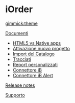 <!--
  -- Name of your wiki
  -- Do NOT remove the leading `#` character.
  -->

# iOrder


<!--
  -- Default theme
  -- (Read: http://dynalon.github.io/mdwiki/#!customizing.md#Theme_chooser)
  -->

[gimmick:theme](spacelab)


<!--
  -- Navigation
  -- (Read: http://dynalon.github.io/mdwiki/#!quickstart.md#Adding_a_navigation)
  -->

[Documenti]()

  * [HTML5 vs Native apps](pages/html5-vs-native.md)
  * [Attivazione nuovo progetto](pages/attivazione-nuovo-progetto.md)
  * [Import del Catalogo](pages/import-catalogo.md)
  * [Tracciati](pages/tracciati.md)
  * [Report personalizzati](pages/report-personalizzati.md)
  * [Connettore iB](pages/connettore-ib.md)
  * [Connettore iB Alert](pages/connettore-ib-alert.md)

[Release notes](pages/relnotes-iorder.md)

<!--
  * [04.06.00 del 10/12/2013](pages/relnotes-iorder_4-6-0.md)
  * [04.05.00 del 10/12/2013](pages/relnotes-iorder_4-5-0.md)
  * [04.04.00](pages/relnotes-iorder_4-4-0.md)
  * [04.03.00](pages/relnotes-iorder_4-3-0.md)
  * [04.02.00](pages/relnotes-iorder_4-2-0.md)
  * [04.01.00](pages/relnotes-iorder_4-1-0.md)
  * [relnotes](pages/sandbox.md)
  * [Old releases](pages/old-releases.md)

-->
[Supporto](http://support.apexnet.it)

<!--

[Work]()

  * [04.06.00](pages/relnotes_04-06-00.md)

-->

<!-- A more complex navigation example: ----------------------------------------

[Menu Item 1]()

  * # SubMenu Heading 1
  * [SubMenu Item 1](pages/subitem1.md)
  * [SubMenu Item 2](pages/subitem2.md)
  - - - -
  * # SubMenu Heading 2
  * [SubMenu Item 3](pages/subitem3.md)
  - - - -
  * # SubMenu Heading 3
  * [SubMenu Item 3](pages/subitem3.md)

[Menu Item 2](pages/item2.md)

[Menu Item 3](pages/item3.md)

---------------------------------------------------------------------------- -->

<!--
  -- Change the Language
  -- Could be useful when there's more than one language wiki.
  -->

<!--
[Change the Language]()

  * [English (United States)](/en_US/)
  * [English (United Kingdom)](/en_GB/)
  * [Italian](/it/)
-->

<!--
  -- Let the user choose a theme
  -- (Read: http://dynalon.github.io/mdwiki/#!quickstart.md#Adding_a_navigation)
  -->

<!--
[gimmick:themechooser](Choose theme)
-->
